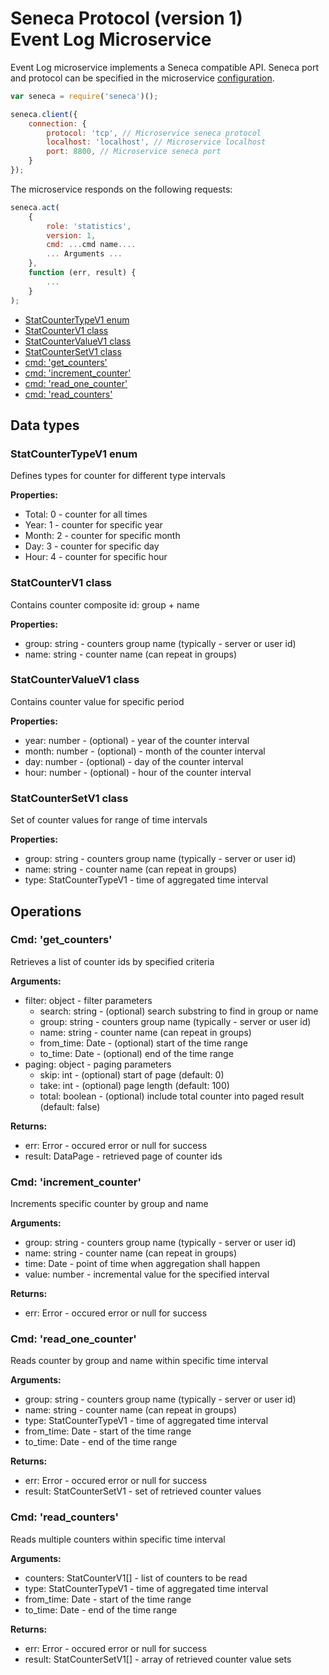 # Seneca Protocol (version 1) <br/> Event Log Microservice

Event Log microservice implements a Seneca compatible API. 
Seneca port and protocol can be specified in the microservice [configuration](Configuration.md/#api_seneca). 

```javascript
var seneca = require('seneca')();

seneca.client({
    connection: {
        protocol: 'tcp', // Microservice seneca protocol
        localhost: 'localhost', // Microservice localhost
        port: 8800, // Microservice seneca port
    }
});
```

The microservice responds on the following requests:

```javascript
seneca.act(
    {
        role: 'statistics',
        version: 1,
        cmd: ...cmd name....
        ... Arguments ...
    },
    function (err, result) {
        ...
    }
);
```

* [StatCounterTypeV1 enum](#enum1)
* [StatCounterV1 class](#class1)
* [StatCounterValueV1 class](#class2)
* [StatCounterSetV1 class](#class2)
* [cmd: 'get_counters'](#operation1)
* [cmd: 'increment_counter'](#operation2)
* [cmd: 'read_one_counter'](#operation3)
* [cmd: 'read_counters'](#operation4)

## Data types

### <a name="enum1"></a> StatCounterTypeV1 enum

Defines types for counter for different type intervals

**Properties:**
- Total: 0 - counter for all times
- Year: 1 - counter for specific year
- Month: 2 - counter for specific month
- Day: 3 - counter for specific day
- Hour: 4 - counter for specific hour

### <a name="class1"></a> StatCounterV1 class

Contains counter composite id: group + name

**Properties:**
- group: string - counters group name (typically - server or user id)
- name: string - counter name (can repeat in groups)

### <a name="class2"></a> StatCounterValueV1 class

Contains counter value for specific period

**Properties:**
- year: number - (optional) - year of the counter interval
- month: number - (optional) - month of the counter interval
- day: number - (optional) - day of the counter interval
- hour: number - (optional) - hour of the counter interval

### <a name="class2"></a> StatCounterSetV1 class

Set of counter values for range of time intervals

**Properties:**
- group: string - counters group name (typically - server or user id)
- name: string - counter name (can repeat in groups)
- type: StatCounterTypeV1 - time of aggregated time interval

## Operations

### <a name="operation1"></a> Cmd: 'get_counters'

Retrieves a list of counter ids by specified criteria

**Arguments:** 
- filter: object - filter parameters
  - search: string - (optional) search substring to find in group or name
  - group: string - counters group name (typically - server or user id)
  - name: string - counter name (can repeat in groups)
  - from_time: Date - (optional) start of the time range
  - to_time: Date - (optional) end of the time range
- paging: object - paging parameters
  - skip: int - (optional) start of page (default: 0)
  - take: int - (optional) page length (default: 100)
  - total: boolean - (optional) include total counter into paged result (default: false)

**Returns:**
- err: Error - occured error or null for success
- result: DataPage<StatCounterV1> - retrieved page of counter ids

### <a name="operation2"></a> Cmd: 'increment_counter'

Increments specific counter by group and name

**Arguments:** 
- group: string - counters group name (typically - server or user id)
- name: string - counter name (can repeat in groups)
- time: Date - point of time when aggregation shall happen
- value: number - incremental value for the specified interval

**Returns:**
- err: Error - occured error or null for success

### <a name="operation3"></a> Cmd: 'read\_one\_counter'

Reads counter by group and name within specific time interval

**Arguments:** 
- group: string - counters group name (typically - server or user id)
- name: string - counter name (can repeat in groups)
- type: StatCounterTypeV1 - time of aggregated time interval
- from_time: Date - start of the time range
- to_time: Date - end of the time range

**Returns:**
- err: Error - occured error or null for success
- result: StatCounterSetV1 - set of retrieved counter values

### <a name="operation3"></a> Cmd: 'read\_counters'

Reads multiple counters within specific time interval

**Arguments:** 
- counters: StatCounterV1[] - list of counters to be read
- type: StatCounterTypeV1 - time of aggregated time interval
- from_time: Date - start of the time range
- to_time: Date - end of the time range

**Returns:**
- err: Error - occured error or null for success
- result: StatCounterSetV1[] - array of retrieved counter value sets


